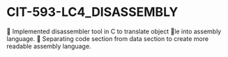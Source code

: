 # CIT-593-LC4_DISASSEMBLY
 Implemented disassembler tool in C to translate object le into assembly language.
 Separating code section from data section to create more readable assembly language.
